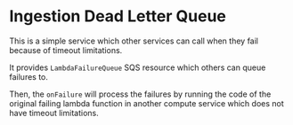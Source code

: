 # Ingestion Dead Letter Queue

This is a simple service which other services can call when they fail because of timeout limitations.

It provides `LambdaFailureQueue` SQS resource which others can queue failures to.

Then, the `onFailure` will process the failures by running the code of the original failing lambda function in another compute service which does not have timeout limitations.
